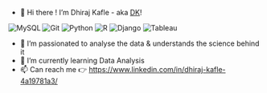 - 👋 Hi there ! I’m Dhiraj Kafle - aka [DK][website]!

<img alt="Git" src="https://img.shields.io/badge/git%20-%23FFFFFF.svg?&style=for-the-badge&logo=git&logoColor=orange" />
<img align="left" alt="MySQL" src="https://img.shields.io/badge/MySQL-FFFFFF?logo=mysql&logoColor=orange&style=for-the-badge" />
<img alt="Python" src="https://img.shields.io/badge/python-%23FFFFFF.svg?&style=for-the-badge&logo=python&logoColor=blue" />
<img alt="R" src="https://img.shields.io/badge/r-%23FFFFFF.svg?&style=for-the-badge&logo=r&logoColor=blue" />
<img alt="Django" src="https://img.shields.io/badge/django-%23FFFFFF.svg?&style=for-the-badge&logo=django&logoColor=darkgreen" />
<img alt="Tableau" src="https://img.shields.io/badge/tableau-%23FFFFFF.svg?&style=for-the-badge&logo=tableau&logoColor=blue" />

- 👀 I’m passionated to analyse the data & understands the science behind it
- 🌱 I’m currently learning Data Analysis
- 📫 Can reach me 👉 https://www.linkedin.com/in/dhiraj-kafle-4a19781a3/


[website]: https://www.dhirajk.com.np
[linkedin]: https://www.linkedin.com/in/dhiraj-kafle-4a19781a3/


<!---
   ✨ It's about me ✨ 
--->
